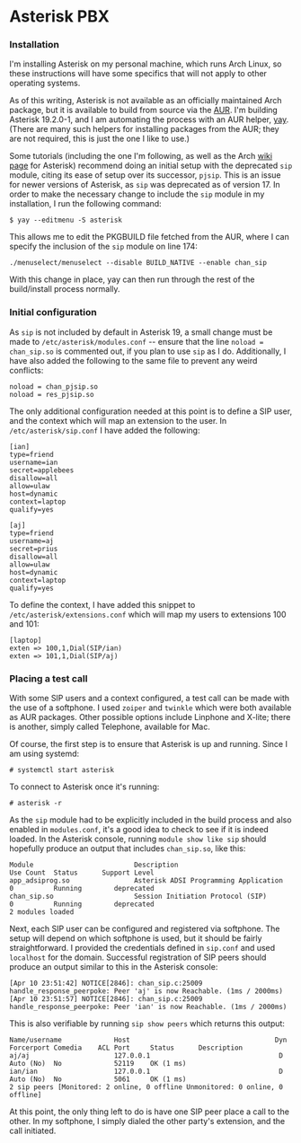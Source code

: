 # Asterisk PBX
### Installation
I'm installing Asterisk on my personal machine, which runs Arch Linux, so these
instructions will have some specifics that will not apply to other operating
systems.

As of this writing, Asterisk is not available as an officially maintained Arch
package, but it is available to build from source via the
[AUR](https://aur.archlinux.org/packages/asterisk). I'm building Asterisk
19.2.0-1, and I am automating the process with an AUR helper,
[yay](https://aur.archlinux.org/packages/yay). (There are many such helpers for
installing packages from the AUR; they are not required, this is just the one I
like to use.)

Some tutorials (including the one I'm following, as well as the Arch [wiki
page](https://wiki.archlinux.org/title/Asterisk#Configuration) for Asterisk)
recommend doing an initial setup with the deprecated `sip` module, citing its
ease of setup over its successor, `pjsip`. This is an issue for newer versions
of Asterisk, as `sip` was deprecated as of version 17. In order to make the
necessary change to include the `sip` module in my installation, I run the
following command:
```
$ yay --editmenu -S asterisk
```
This allows me to edit the PKGBUILD file fetched from the AUR, where I can
specify the inclusion of the `sip` module on line 174:
```
./menuselect/menuselect --disable BUILD_NATIVE --enable chan_sip
```
With this change in place, yay can then run through the rest of the
build/install process normally.

### Initial configuration
As `sip` is not included by default in Asterisk 19, a small change must be made
to `/etc/asterisk/modules.conf` -- ensure that the line `noload = chan_sip.so`
is commented out, if you plan to use `sip` as I do. Additionally, I have also
added the following to the same file to prevent any weird conflicts:
```
noload = chan_pjsip.so
noload = res_pjsip.so
```

The only additional configuration needed at this point is to define a SIP user,
and the context which will map an extension to the user. In
`/etc/asterisk/sip.conf` I have added the following:
```
[ian]
type=friend
username=ian
secret=applebees
disallow=all
allow=ulaw
host=dynamic
context=laptop
qualify=yes

[aj]
type=friend
username=aj
secret=prius
disallow=all
allow=ulaw
host=dynamic
context=laptop
qualify=yes
```

To define the context, I have added this snippet to
`/etc/asterisk/extensions.conf` which will map my users to extensions 100 and
101:
```
[laptop]
exten => 100,1,Dial(SIP/ian)
exten => 101,1,Dial(SIP/aj)
```

### Placing a test call
With some SIP users and a context configured, a test call can be made with the
use of a softphone. I used `zoiper` and `twinkle` which were both available as
AUR packages. Other possible options include Linphone and X-lite; there is
another, simply called Telephone, available for Mac.

Of course, the first step is to ensure that Asterisk is up and running. Since I
am using systemd:
```
# systemctl start asterisk
```

To connect to Asterisk once it's running:
```
# asterisk -r
```

As the `sip` module had to be explicitly included in the build process and also
enabled in `modules.conf`, it's a good idea to check to see if it is indeed
loaded. In the Asterisk console, running `module show like sip` should hopefully
produce an output that includes `chan_sip.so`, like this:
```
Module                         Description                              Use Count  Status      Support Level
app_adsiprog.so                Asterisk ADSI Programming Application    0          Running        deprecated
chan_sip.so                    Session Initiation Protocol (SIP)        0          Running        deprecated
2 modules loaded
```

Next, each SIP user can be configured and registered via softphone. The setup
will depend on which softphone is used, but it should be fairly straightforward.
I provided the credentials defined in `sip.conf` and used `localhost` for the
domain. Successful registration of SIP peers should produce an output similar to
this in the Asterisk console:
```
[Apr 10 23:51:42] NOTICE[2846]: chan_sip.c:25009 handle_response_peerpoke: Peer 'aj' is now Reachable. (1ms / 2000ms)
[Apr 10 23:51:57] NOTICE[2846]: chan_sip.c:25009 handle_response_peerpoke: Peer 'ian' is now Reachable. (1ms / 2000ms)
```

This is also verifiable by running `sip show peers` which returns this output:
```
Name/username             Host                                    Dyn Forcerport Comedia    ACL Port     Status      Description                      
aj/aj                     127.0.0.1                                D  Auto (No)  No             52119    OK (1 ms)                                    
ian/ian                   127.0.0.1                                D  Auto (No)  No             5061     OK (1 ms)                                    
2 sip peers [Monitored: 2 online, 0 offline Unmonitored: 0 online, 0 offline]
```

At this point, the only thing left to do is have one SIP peer place a call to
the other. In my softphone, I simply dialed the other party's extension, and the
call initiated. 
